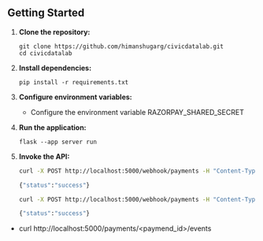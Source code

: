 ## Getting Started

1. **Clone the repository:**
    ```
    git clone https://github.com/himanshugarg/civicdatalab.git
    cd civicdatalab
    ```

2. **Install dependencies:**
   ```
   pip install -r requirements.txt
   ```

3. **Configure environment variables:**
    - Configure the environment variable RAZORPAY_SHARED_SECRET

4. **Run the application:**
    ```
    flask --app server run
    ```

5. **Invoke the API:**

   ```bash
   curl -X POST http://localhost:5000/webhook/payments -H "Content-Type: application/json" -H "X-Razorpay-Signature: <signature>" --data-binary @mock_payloads/payment_authorized_1.json
   
   {"status":"success"}
   ```
   
   ```bash
   curl -X POST http://localhost:5000/webhook/payments -H "Content-Type: application/json" -H "X-Razorpay-Signature: <signature>" --data-binary @mock_payloads/payment_captured_1.json 
   
   {"status":"success"}
   ```

* curl http://localhost:5000/payments/<paymend_id>/events
